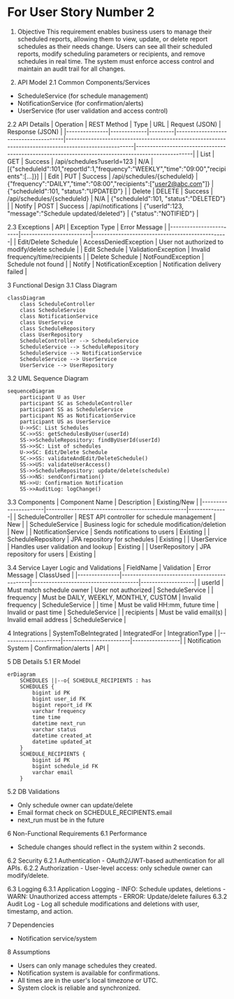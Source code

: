 # For User Story Number 2

1. Objective
This requirement enables business users to manage their scheduled reports, allowing them to view, update, or delete report schedules as their needs change. Users can see all their scheduled reports, modify scheduling parameters or recipients, and remove schedules in real time. The system must enforce access control and maintain an audit trail for all changes.

2. API Model
  2.1 Common Components/Services
  - ScheduleService (for schedule management)
  - NotificationService (for confirmation/alerts)
  - UserService (for user validation and access control)

  2.2 API Details
| Operation      | REST Method | Type    | URL                                  | Request (JSON)                                                                                       | Response (JSON)                                                                                 |
|---------------|-------------|---------|--------------------------------------|------------------------------------------------------------------------------------------------------|--------------------------------------------------------------------------------------------------|
| List          | GET         | Success | /api/schedules?userId=123            | N/A                                                                                                  | [{"scheduleId":101,"reportId":1,"frequency":"WEEKLY","time":"09:00","recipients":[...]}] |
| Edit          | PUT         | Success | /api/schedules/{scheduleId}          | {"frequency":"DAILY","time":"08:00","recipients":["user2@abc.com"]}                           | {"scheduleId":101, "status":"UPDATED"}                                                         |
| Delete        | DELETE      | Success | /api/schedules/{scheduleId}          | N/A                                                                                                  | {"scheduleId":101, "status":"DELETED"}                                                         |
| Notify        | POST        | Success | /api/notifications                   | {"userId":123, "message":"Schedule updated/deleted"}                                             | {"status":"NOTIFIED"}                                                                           |

  2.3 Exceptions
| API                    | Exception Type           | Error Message                                 |
|------------------------|-------------------------|------------------------------------------------|
| Edit/Delete Schedule   | AccessDeniedException   | User not authorized to modify/delete schedule  |
| Edit Schedule          | ValidationException     | Invalid frequency/time/recipients              |
| Delete Schedule        | NotFoundException       | Schedule not found                             |
| Notify                 | NotificationException   | Notification delivery failed                   |

3 Functional Design
  3.1 Class Diagram
```mermaid
classDiagram
    class ScheduleController
    class ScheduleService
    class NotificationService
    class UserService
    class ScheduleRepository
    class UserRepository
    ScheduleController --> ScheduleService
    ScheduleService --> ScheduleRepository
    ScheduleService --> NotificationService
    ScheduleService --> UserService
    UserService --> UserRepository
```

  3.2 UML Sequence Diagram
```mermaid
sequenceDiagram
    participant U as User
    participant SC as ScheduleController
    participant SS as ScheduleService
    participant NS as NotificationService
    participant US as UserService
    U->>SC: List Schedules
    SC->>SS: getSchedulesByUser(userId)
    SS->>ScheduleRepository: findByUserId(userId)
    SS->>SC: List of schedules
    U->>SC: Edit/Delete Schedule
    SC->>SS: validateAndEdit/DeleteSchedule()
    SS->>US: validateUserAccess()
    SS->>ScheduleRepository: update/delete(schedule)
    SS->>NS: sendConfirmation()
    NS->>U: Confirmation Notification
    SS->>AuditLog: logChange()
```

  3.3 Components
| Component Name        | Description                                      | Existing/New |
|----------------------|--------------------------------------------------|--------------|
| ScheduleController   | REST API controller for schedule management       | New          |
| ScheduleService      | Business logic for schedule modification/deletion | New          |
| NotificationService  | Sends notifications to users                     | Existing     |
| ScheduleRepository   | JPA repository for schedules                     | Existing     |
| UserService          | Handles user validation and lookup               | Existing     |
| UserRepository       | JPA repository for users                         | Existing     |

  3.4 Service Layer Logic and Validations
| FieldName      | Validation                                  | Error Message                        | ClassUsed         |
|---------------|---------------------------------------------|--------------------------------------|-------------------|
| userId        | Must match schedule owner                    | User not authorized                  | ScheduleService   |
| frequency     | Must be DAILY, WEEKLY, MONTHLY, CUSTOM      | Invalid frequency                    | ScheduleService   |
| time          | Must be valid HH:mm, future time            | Invalid or past time                 | ScheduleService   |
| recipients    | Must be valid email(s)                      | Invalid email address                | ScheduleService   |

4 Integrations
| SystemToBeIntegrated | IntegratedFor           | IntegrationType |
|---------------------|------------------------|-----------------|
| Notification System | Confirmation/alerts     | API             |

5 DB Details
  5.1 ER Model
```mermaid
erDiagram
    SCHEDULES ||--o{ SCHEDULE_RECIPIENTS : has
    SCHEDULES {
        bigint id PK
        bigint user_id FK
        bigint report_id FK
        varchar frequency
        time time
        datetime next_run
        varchar status
        datetime created_at
        datetime updated_at
    }
    SCHEDULE_RECIPIENTS {
        bigint id PK
        bigint schedule_id FK
        varchar email
    }
```

  5.2 DB Validations
- Only schedule owner can update/delete
- Email format check on SCHEDULE_RECIPIENTS.email
- next_run must be in the future

6 Non-Functional Requirements
  6.1 Performance
  - Schedule changes should reflect in the system within 2 seconds.

  6.2 Security
    6.2.1 Authentication
    - OAuth2/JWT-based authentication for all APIs.
    6.2.2 Authorization
    - User-level access: only schedule owner can modify/delete.

  6.3 Logging
    6.3.1 Application Logging
    - INFO: Schedule updates, deletions
    - WARN: Unauthorized access attempts
    - ERROR: Update/delete failures
    6.3.2 Audit Log
    - Log all schedule modifications and deletions with user, timestamp, and action.

7 Dependencies
- Notification service/system

8 Assumptions
- Users can only manage schedules they created.
- Notification system is available for confirmations.
- All times are in the user's local timezone or UTC.
- System clock is reliable and synchronized.